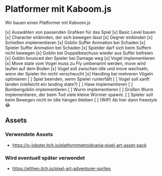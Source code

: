 # Platformer mit Kaboom.js

Wir bauen einen Platformer mit Kaboom.js

[x] Auswählen von passenden Grafiken für das Spiel
[x] Basic Level bauen
[x] Character einbinden, der sich bewegen lässt
[x] Gegner einbinden
[x] Schießen implementieren
[x] Goblin Suffer Animation bei Schaden
[x] Spieler Suffer Animation bei Schaden
[x] Spielder darf sich beim Suffern nicht bewegen
[x] Goblin bei Doppelbeschuss wieder aus Suffer befreien
[x] Goblin bounced den Spieler bei Damage weg
[x] Vogel implementieren
[x] Move state vom Vogel muss zu Fly umbenannt werden, move wird laufen auf dem Boden
[x] Vogel soll zwischen idle und move wechseln, wenn der Spieler ihn nicht verscheucht
[x] Handling bei mehreren Vögeln optimieren
[ ] Spiel beenden, wenn Spieler runterfällt
[ ] Vogel soll sanft landen (vielleicht ein landing state?)
[ ] Hase implementieren
[ ] Bombengoblin implementieren
[ ] Wurm implementieren
[ ] Großen Wurm implementieren, der beim Tod viele kleine Würmer spawnt.
[ ] Spieler soll beim Bewegen nicht im Idle hängen bleiben
[ ] (WIP) Ab hier dann freestyle 😂

## Assets

### Verwendete Assets

- https://o-lobster.itch.io/platformmetroidvania-pixel-art-asset-pack

### Wird eventuell später verwendet

- https://elthen.itch.io/pixel-art-adventurer-sprites
